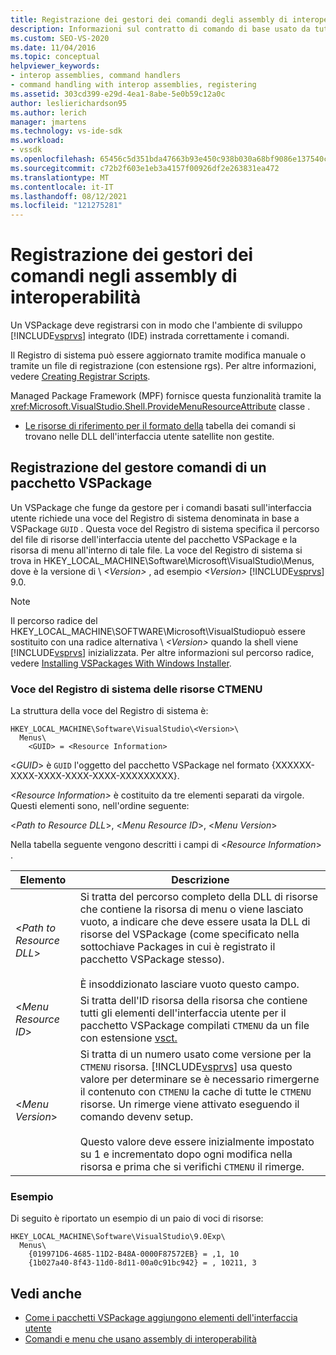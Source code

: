```yaml
---
title: Registrazione dei gestori dei comandi degli assembly di interoperabilità | Microsoft Docs
description: Informazioni sul contratto di comando di base usato da tutti i pacchetti VSPackage che implementano i comandi usando assembly di interoperabilità.
ms.custom: SEO-VS-2020
ms.date: 11/04/2016
ms.topic: conceptual
helpviewer_keywords:
- interop assemblies, command handlers
- command handling with interop assemblies, registering
ms.assetid: 303cd399-e29d-4ea1-8abe-5e0b59c12a0c
author: leslierichardson95
ms.author: lerich
manager: jmartens
ms.technology: vs-ide-sdk
ms.workload:
- vssdk
ms.openlocfilehash: 65456c5d351bda47663b93e450c938b030a68bf9086e137540c632c67599ffab
ms.sourcegitcommit: c72b2f603e1eb3a4157f00926df2e263831ea472
ms.translationtype: MT
ms.contentlocale: it-IT
ms.lasthandoff: 08/12/2021
ms.locfileid: "121275281"
---
```

# <a name="registering-interop-assembly-command-handlers"></a>Registrazione dei gestori dei comandi negli assembly di interoperabilità
Un VSPackage deve registrarsi con in modo che l'ambiente di sviluppo [!INCLUDE[vsprvs](../../code-quality/includes/vsprvs_md.md)] integrato (IDE) instrada correttamente i comandi.

 Il Registro di sistema può essere aggiornato tramite modifica manuale o tramite un file di registrazione (con estensione rgs). Per altre informazioni, vedere [Creating Registrar Scripts](/cpp/atl/creating-registrar-scripts).

 Managed Package Framework (MPF) fornisce questa funzionalità tramite la <xref:Microsoft.VisualStudio.Shell.ProvideMenuResourceAttribute> classe .

- [Le risorse di riferimento per il formato della](/previous-versions/bb164647(v=vs.100)) tabella dei comandi si trovano nelle DLL dell'interfaccia utente satellite non gestite.

## <a name="command-handler-registration-of-a-vspackage"></a>Registrazione del gestore comandi di un pacchetto VSPackage
 Un VSPackage che funge da gestore per i comandi basati sull'interfaccia utente richiede una voce del Registro di sistema denominata in base a VSPackage `GUID` . Questa voce del Registro di sistema specifica il percorso del file di risorse dell'interfaccia utente del pacchetto VSPackage e la risorsa di menu all'interno di tale file. La voce del Registro di sistema si trova in HKEY_LOCAL_MACHINE\Software\Microsoft\VisualStudio\Menus, dove è la versione di \\ *\<Version>* , ad esempio *\<Version>* [!INCLUDE[vsprvs](../../code-quality/includes/vsprvs_md.md)] 9.0.

> [!NOTE]
> Il percorso radice del HKEY_LOCAL_MACHINE\SOFTWARE\Microsoft\VisualStudiopuò essere sostituito con una radice alternativa \\ *\<Version>* quando la shell viene [!INCLUDE[vsprvs](../../code-quality/includes/vsprvs_md.md)] inizializzata. Per altre informazioni sul percorso radice, vedere [Installing VSPackages With Windows Installer](../../extensibility/internals/installing-vspackages-with-windows-installer.md).

### <a name="the-ctmenu-resource-registry-entry"></a>Voce del Registro di sistema delle risorse CTMENU
 La struttura della voce del Registro di sistema è:

```
HKEY_LOCAL_MACHINE\Software\VisualStudio\<Version>\
  Menus\
    <GUID> = <Resource Information>
```

 \<*GUID*> è `GUID` l'oggetto del pacchetto VSPackage nel formato {XXXXXX-XXXX-XXXX-XXXX-XXXX-XXXXXXXXX}.

 *\<Resource Information>* è costituito da tre elementi separati da virgole. Questi elementi sono, nell'ordine seguente:

 \<*Path to Resource DLL*>, \<*Menu Resource ID*>, \<*Menu Version*>

 Nella tabella seguente vengono descritti i campi di \<*Resource Information*> .

| Elemento | Descrizione |
|---------------------------| - |
| \<*Path to Resource DLL*> | Si tratta del percorso completo della DLL di risorse che contiene la risorsa di menu o viene lasciato vuoto, a indicare che deve essere usata la DLL di risorse del VSPackage (come specificato nella sottochiave Packages in cui è registrato il pacchetto VSPackage stesso).<br /><br /> È insoddizionato lasciare vuoto questo campo. |
| \<*Menu Resource ID*> | Si tratta dell'ID risorsa della risorsa che contiene tutti gli elementi dell'interfaccia utente per il pacchetto VSPackage compilati `CTMENU` da un file con estensione [vsct.](../../extensibility/internals/visual-studio-command-table-dot-vsct-files.md) |
| \<*Menu Version*> | Si tratta di un numero usato come versione per la `CTMENU` risorsa. [!INCLUDE[vsprvs](../../code-quality/includes/vsprvs_md.md)] usa questo valore per determinare se è necessario rimergerne il contenuto con `CTMENU` la cache di tutte le `CTMENU` risorse. Un rimerge viene attivato eseguendo il comando devenv setup.<br /><br /> Questo valore deve essere inizialmente impostato su 1 e incrementato dopo ogni modifica nella risorsa e prima che si verifichi `CTMENU` il rimerge. |

### <a name="example"></a>Esempio
 Di seguito è riportato un esempio di un paio di voci di risorse:

```
HKEY_LOCAL_MACHINE\Software\VisualStudio\9.0Exp\
  Menus\
    {019971D6-4685-11D2-B48A-0000F87572EB} = ,1, 10
    {1b027a40-8f43-11d0-8d11-00a0c91bc942} = , 10211, 3
```

## <a name="see-also"></a>Vedi anche
- [Come i pacchetti VSPackage aggiungono elementi dell'interfaccia utente](../../extensibility/internals/how-vspackages-add-user-interface-elements.md)
- [Comandi e menu che usano assembly di interoperabilità](../../extensibility/internals/commands-and-menus-that-use-interop-assemblies.md)